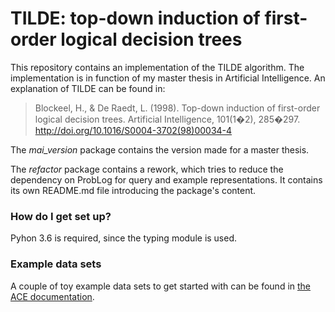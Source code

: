 # TILDE: top-down induction of first-order logical  decision trees #

This repository contains an implementation of the TILDE algorithm. The implementation is in function of my master thesis in Artificial Intelligence. An explanation of TILDE can be found in:
> Blockeel, H., & De Raedt, L. (1998). Top-down induction of first-order logical decision trees. Artificial Intelligence, 101(1�2), 285�297. http://doi.org/10.1016/S0004-3702(98)00034-4

The *mai_version* package contains the version made for a master thesis. 

The *refactor* package contains a rework, which tries to reduce the dependency on ProbLog for query and example representations.
It contains its own README.md file introducing the package's content.


### How do I get set up? ###
Pyhon 3.6 is required, since the typing module is used.


### Example data sets

A couple of toy example data sets to get started with can be found in [the ACE documentation](https://dtai.cs.kuleuven.be/ACE/doc/).